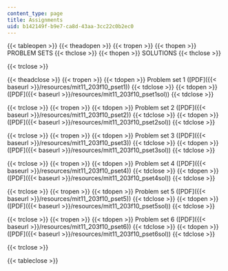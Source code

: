 ```yaml
---
content_type: page
title: Assignments
uid: b142149f-b9e7-ca8d-43aa-3cc22c0b2ec0
---
```


{{< tableopen >}}
{{< theadopen >}}
{{< tropen >}}
{{< thopen >}}
PROBLEM SETS
{{< thclose >}}
{{< thopen >}}
SOLUTIONS
{{< thclose >}}

{{< trclose >}}

{{< theadclose >}}
{{< tropen >}}
{{< tdopen >}}
Problem set 1 ([PDF]({{< baseurl >}}/resources/mit11_203f10_pset1))
{{< tdclose >}}
{{< tdopen >}}
([PDF]({{< baseurl >}}/resources/mit11_203f10_pset1sol))
{{< tdclose >}}

{{< trclose >}}
{{< tropen >}}
{{< tdopen >}}
Problem set 2 ([PDF]({{< baseurl >}}/resources/mit11_203f10_pset2))
{{< tdclose >}}
{{< tdopen >}}
([PDF]({{< baseurl >}}/resources/mit11_203f10_pset2sol))
{{< tdclose >}}

{{< trclose >}}
{{< tropen >}}
{{< tdopen >}}
Problem set 3 ([PDF]({{< baseurl >}}/resources/mit11_203f10_pset3))
{{< tdclose >}}
{{< tdopen >}}
([PDF]({{< baseurl >}}/resources/mit11_203f10_pset3sol))
{{< tdclose >}}

{{< trclose >}}
{{< tropen >}}
{{< tdopen >}}
Problem set 4 ([PDF]({{< baseurl >}}/resources/mit11_203f10_pset4))
{{< tdclose >}}
{{< tdopen >}}
([PDF]({{< baseurl >}}/resources/mit11_203f10_pset4sol))
{{< tdclose >}}

{{< trclose >}}
{{< tropen >}}
{{< tdopen >}}
Problem set 5 ([PDF]({{< baseurl >}}/resources/mit11_203f10_pset5))
{{< tdclose >}}
{{< tdopen >}}
([PDF]({{< baseurl >}}/resources/mit11_203f10_pset5sol))
{{< tdclose >}}

{{< trclose >}}
{{< tropen >}}
{{< tdopen >}}
Problem set 6 ([PDF]({{< baseurl >}}/resources/mit11_203f10_pset6))
{{< tdclose >}}
{{< tdopen >}}
([PDF]({{< baseurl >}}/resources/mit11_203f10_pset6sol))
{{< tdclose >}}

{{< trclose >}}

{{< tableclose >}}